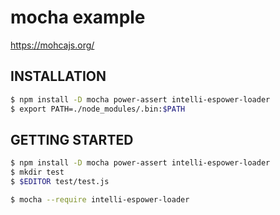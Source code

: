 mocha example
====

https://mohcajs.org/

INSTALLATION
----

```bash
$ npm install -D mocha power-assert intelli-espower-loader
$ export PATH=./node_modules/.bin:$PATH
```

GETTING STARTED
----

```bash
$ npm install -D mocha power-assert intelli-espower-loader
$ mkdir test
$ $EDITOR test/test.js
```

```bash
$ mocha --require intelli-espower-loader
```
